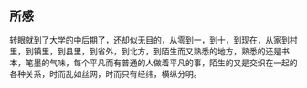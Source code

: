 ## 所感

  转眼就到了大学的中后期了，还却似无目的，从零到一，到十，到现在，从家到村里，到镇里，到县里，到省外，到北方，到陌生而又熟悉的地方，熟悉的还是书本，笔墨的气味，每个平凡而有普通的人做着平凡的事，陌生的又是交织在一起的各种关系，时而乱如丝网，时而只有经纬，横纵分明。

  